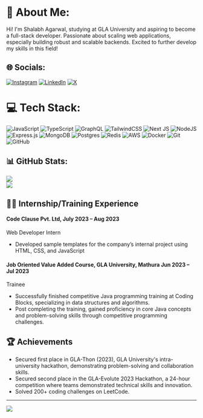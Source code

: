 # 💫 About Me:
Hi! I'm Shalabh Agarwal, studying at GLA University and aspiring to become a full-stack developer. Passionate about scaling web applications, especially building robust and scalable backends. Excited to further develop my skills in this field!

## 🌐 Socials:
[![Instagram](https://img.shields.io/badge/Instagram-%23E4405F.svg?logo=Instagram&logoColor=white)](https://instagram.com/__.shalabhhh) [![LinkedIn](https://img.shields.io/badge/LinkedIn-%230077B5.svg?logo=linkedin&logoColor=white)](https://linkedin.com/in/shalabh-agarwal-84035121b/) [![X](https://img.shields.io/badge/X-black.svg?logo=X&logoColor=white)](https://x.com/Shalabhonly) 

# 💻 Tech Stack:
![JavaScript](https://img.shields.io/badge/javascript-%23323330.svg?style=for-the-badge&logo=javascript&logoColor=%23F7DF1E) ![TypeScript](https://img.shields.io/badge/typescript-%23007ACC.svg?style=for-the-badge&logo=typescript&logoColor=white) ![GraphQL](https://img.shields.io/badge/-GraphQL-E10098?style=for-the-badge&logo=graphql&logoColor=white) ![TailwindCSS](https://img.shields.io/badge/tailwindcss-%2338B2AC.svg?style=for-the-badge&logo=tailwind-css&logoColor=white) ![Next JS](https://img.shields.io/badge/Next-black?style=for-the-badge&logo=next.js&logoColor=white) ![NodeJS](https://img.shields.io/badge/node.js-6DA55F?style=for-the-badge&logo=node.js&logoColor=white) ![Express.js](https://img.shields.io/badge/express.js-%23404d59.svg?style=for-the-badge&logo=express&logoColor=%2361DAFB) ![MongoDB](https://img.shields.io/badge/MongoDB-%234ea94b.svg?style=for-the-badge&logo=mongodb&logoColor=white) ![Postgres](https://img.shields.io/badge/postgres-%23316192.svg?style=for-the-badge&logo=postgresql&logoColor=white) ![Redis](https://img.shields.io/badge/redis-%23DD0031.svg?style=for-the-badge&logo=redis&logoColor=white) ![AWS](https://img.shields.io/badge/AWS-%23FF9900.svg?style=for-the-badge&logo=amazon-aws&logoColor=white) ![Docker](https://img.shields.io/badge/docker-%230db7ed.svg?style=for-the-badge&logo=docker&logoColor=white) ![Git](https://img.shields.io/badge/git-%23F05033.svg?style=for-the-badge&logo=git&logoColor=white) ![GitHub](https://img.shields.io/badge/github-%23121011.svg?style=for-the-badge&logo=github&logoColor=white)

## 📊 GitHub Stats:
![](https://github-readme-stats.vercel.app/api?username=Shalabh-agarwal8630&theme=dark&hide_border=false&include_all_commits=false&count_private=false)<br/>
![](https://github-readme-streak-stats.herokuapp.com/?user=Shalabh-agarwal8630&theme=dark&hide_border=false)<br/>

## 🧑‍💻 Internship/Training Experience
<h4>Code Clause Pvt. Ltd, July 2023 – Aug 2023</h4>
Web Developer Intern
<ul>
  <li>Developed sample templates for the company’s internal project using HTML, CSS, and JavaScript</li>
</ul>
<h4>Job Oriented Value Added Course, GLA University, Mathura Jun 2023 – Jul 2023</h4>
Trainee
<ul>
  <li>Successfully finished competitive Java programming training at Coding Blocks, specializing in data structures and algorithms.</li>
  <li>Post completing the training, gained proficiency in core Java concepts and problem-solving skills through competitive programming challenges.</li>
</ul>

## 🏆 Achievements
<ul>
  <li>Secured first place in GLA-Thon (2023), GLA University's intra-university hackathon, demonstrating problem-solving and collaboration skills.</li>
  <li>Secured second place in the GLA-Evolute 2023 Hackathon, a 24-hour competition where teams demonstrated technical skills and innovation.</li>
  <li>Solved 200+ coding challenges on LeetCode.</li>
</ul>

---

[![](https://visitcount.itsvg.in/api?id=Shalabh-agarwal8630&icon=0&color=0)](https://visitcount.itsvg.in)

